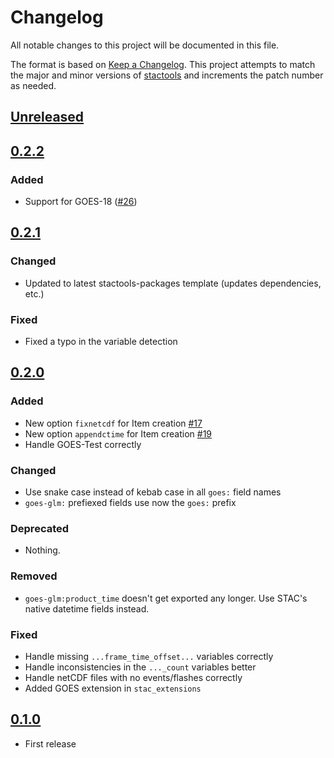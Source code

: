 # Changelog

All notable changes to this project will be documented in this file.

The format is based on [Keep a Changelog](https://keepachangelog.com/en/1.0.0/).
This project attempts to match the major and minor versions of
[stactools](https://github.com/stac-utils/stactools) and increments the patch
number as needed.

## [Unreleased]

## [0.2.2]

### Added

- Support for GOES-18 ([#26](https://github.com/stactools-packages/goes-glm/pull/26))

## [0.2.1]

### Changed

- Updated to latest stactools-packages template (updates dependencies, etc.)

### Fixed

- Fixed a typo in the variable detection

## [0.2.0]

### Added

- New option `fixnetcdf` for Item creation
  [#17](https://github.com/stactools-packages/goes-glm/issues/17)
- New option `appendctime` for Item creation
  [#19](https://github.com/stactools-packages/goes-glm/issues/19)
- Handle GOES-Test correctly

### Changed

- Use snake case instead of kebab case in all `goes:` field names
- `goes-glm:` prefiexed fields use now the `goes:` prefix

### Deprecated

- Nothing.

### Removed

- `goes-glm:product_time` doesn't get exported any longer.
  Use STAC's native datetime fields instead.

### Fixed

- Handle missing `...frame_time_offset...` variables correctly
- Handle inconsistencies in the `..._count` variables better
- Handle netCDF files with no events/flashes correctly
- Added GOES extension in `stac_extensions`

## [0.1.0]

- First release

[Unreleased]: <https://github.com/stactools-packages/goes-glm/tree/main/>
[0.2.2]: <https://github.com/stactools-packages/goes-glm/compare/v0.2.1..v0.2.2>
[0.2.1]: <https://github.com/stactools-packages/goes-glm/compare/v0.2.0..v0.2.1>
[0.2.0]: <https://github.com/stactools-packages/goes-glm/compare/v0.1.0..v0.2.0>
[0.1.0]: <https://github.com/stactools-packages/goes-glm/tree/v0.1.0/>
